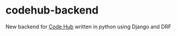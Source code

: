 # codehub-backend

New backend for <a href="code-hub.org">Code Hub</a> written in python using Django and DRF
